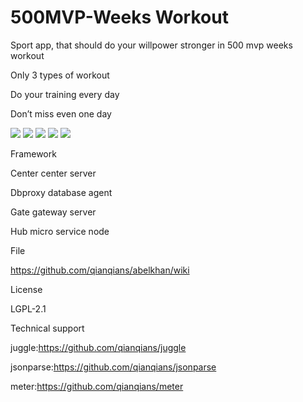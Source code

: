 # 500MVP-Weeks Workout
Sport app, that should do your willpower stronger in 500 mvp weeks workout

Only 3 types of workout

Do your training every day

Don’t miss even one day

[![](https://github.com/yangjian6867/500MVP-weeks-workout/blob/master/IMG_1.jpg)](https://github.com/yangjian6867/500MVP-weeks-workout/blob/master/IMG_1.jpg)
[![](https://github.com/yangjian6867/500MVP-weeks-workout/blob/master/IMG_2.jpg)](https://github.com/yangjian6867/500MVP-weeks-workout/blob/master/IMG_2.jpg)
[![](https://github.com/yangjian6867/500MVP-weeks-workout/blob/master/IMG_3.jpg)](https://github.com/yangjian6867/500MVP-weeks-workout/blob/master/IMG_3.jpg)
[![](https://github.com/yangjian6867/500MVP-weeks-workout/blob/master/IMG_4.jpg)](https://github.com/yangjian6867/500MVP-weeks-workout/blob/master/IMG_4.jpg)
[![](https://github.com/yangjian6867/500MVP-weeks-workout/blob/master/IMG_5.jpg)](https://github.com/yangjian6867/500MVP-weeks-workout/blob/master/IMG_5.jpg)

Framework

Center center server

Dbproxy database agent

Gate gateway server

Hub micro service node

File

https://github.com/qianqians/abelkhan/wiki

License

LGPL-2.1

Technical support

juggle:https://github.com/qianqians/juggle

jsonparse:https://github.com/qianqians/jsonparse

meter:https://github.com/qianqians/meter

